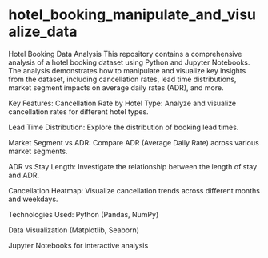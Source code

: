 # hotel_booking_manipulate_and_visualize_data

Hotel Booking Data Analysis
This repository contains a comprehensive analysis of a hotel booking dataset using Python and Jupyter Notebooks. The analysis demonstrates how to manipulate and visualize key insights from the dataset, including cancellation rates, lead time distributions, market segment impacts on average daily rates (ADR), and more.

Key Features:
Cancellation Rate by Hotel Type: Analyze and visualize cancellation rates for different hotel types.

Lead Time Distribution: Explore the distribution of booking lead times.

Market Segment vs ADR: Compare ADR (Average Daily Rate) across various market segments.

ADR vs Stay Length: Investigate the relationship between the length of stay and ADR.

Cancellation Heatmap: Visualize cancellation trends across different months and weekdays.

Technologies Used:
Python (Pandas, NumPy)

Data Visualization (Matplotlib, Seaborn)

Jupyter Notebooks for interactive analysis
